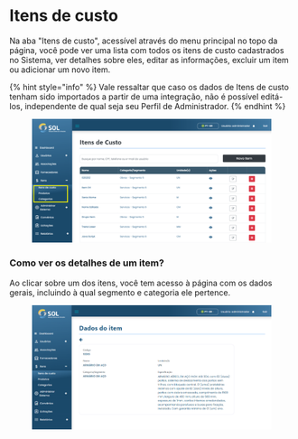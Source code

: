 # Itens de custo

Na aba "Itens de custo", acessível através do menu principal no topo da página, você pode ver uma lista com todos os itens de custo cadastrados no Sistema, ver detalhes sobre eles, editar as informações, excluir um item ou adicionar um novo item.

{% hint style="info" %}
Vale ressaltar que caso os dados de Itens de custo tenham sido importados a partir de uma integração, não é possível editá-los, independente de qual seja seu Perfil de Administrador.
{% endhint %}

<figure><img src="../../../.gitbook/assets/image (41).png" alt=""><figcaption></figcaption></figure>

### Como ver os detalhes de um item?

Ao clicar sobre um dos itens, você tem acesso à página com os dados gerais, incluindo à qual segmento e categoria ele pertence.

<figure><img src="../../../.gitbook/assets/image (42).png" alt=""><figcaption></figcaption></figure>
